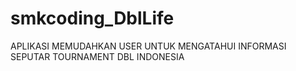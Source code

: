 # smkcoding_DblLife

APLIKASI MEMUDAHKAN USER UNTUK MENGATAHUI INFORMASI SEPUTAR TOURNAMENT DBL INDONESIA
